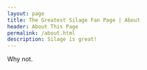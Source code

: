 ```yaml
---
layout: page
title: The Greatest Silage Fan Page | About
header: About This Page
permalink: /about.html
description: Silage is great!
---
```


Why not.

